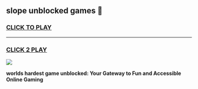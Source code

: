
## slope unblocked games 👋
<h3>
<a href="https://premium.freeplayer.one?title=slope_unblocked_games&ref=13F">CLICK TO PLAY</a></h3>
<hr>

<h3>
<a href="https://premium.freeplayer.one?title=slope_unblocked_games&ref=13F">CLICK 2 PLAY</a>
  
</h3>

<a href="https://premium.freeplayer.one?title=slope_unblocked_games&ref=12F/"><img src="https://clearcache.store/games.png"></a>


**worlds hardest game unblocked: Your Gateway to Fun and Accessible Online Gaming**

